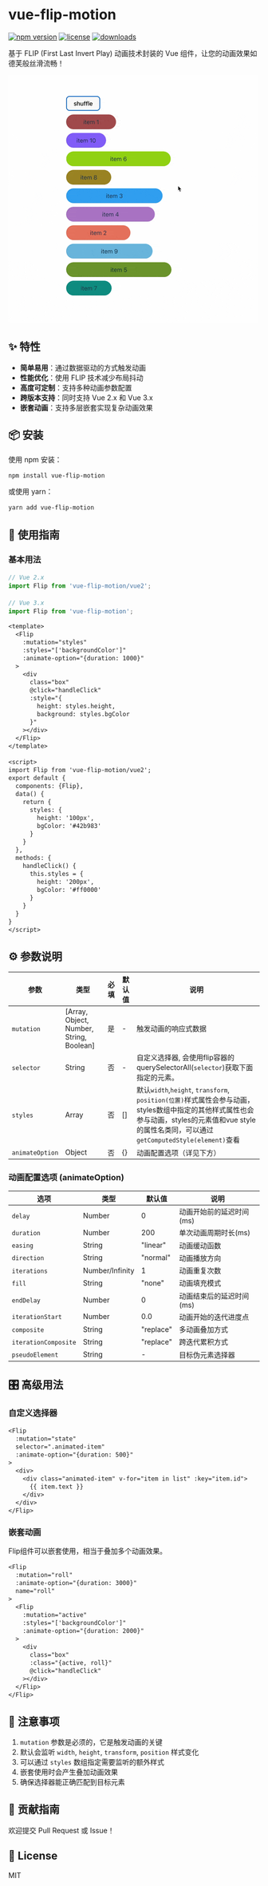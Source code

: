 # vue-flip-motion

[![npm version](https://img.shields.io/npm/v/vue-flip-motion)](https://www.npmjs.com/package/vue-flip-motion)
[![license](https://img.shields.io/npm/l/vue-flip-motion)](https://github.com/your-repo/vue-flip-motion/blob/main/LICENSE)
[![downloads](https://img.shields.io/npm/dm/vue-flip-motion)](https://www.npmjs.com/package/vue-flip-motion)

基于 FLIP (First Last Invert Play) 动画技术封装的 Vue 组件，让您的动画效果如德芙般丝滑流畅！

![demo](https://raw.githubusercontent.com/qianyuanjia/vue-flip-motion/refs/heads/main/src/assets/demo1.gif)

## ✨ 特性

- **简单易用**：通过数据驱动的方式触发动画
- **性能优化**：使用 FLIP 技术减少布局抖动
- **高度可定制**：支持多种动画参数配置
- **跨版本支持**：同时支持 Vue 2.x 和 Vue 3.x
- **嵌套动画**：支持多层嵌套实现复杂动画效果

## 📦 安装

使用 npm 安装：

```bash
npm install vue-flip-motion
```

或使用 yarn：

```bash
yarn add vue-flip-motion
```

## 🔨 使用指南

### 基本用法

```js
// Vue 2.x
import Flip from 'vue-flip-motion/vue2';

// Vue 3.x
import Flip from 'vue-flip-motion';
```

```vue
<template>
  <Flip 
    :mutation="styles" 
    :styles="['backgroundColor']" 
    :animate-option="{duration: 1000}"
  >
    <div 
      class="box" 
      @click="handleClick" 
      :style="{
        height: styles.height,
        background: styles.bgColor
      }"
    ></div>
  </Flip>
</template>

<script>
import Flip from 'vue-flip-motion/vue2';
export default {
  components: {Flip},
  data() {
    return {
      styles: {
        height: '100px',
        bgColor: '#42b983'
      }
    }
  },
  methods: {
    handleClick() {
      this.styles = {
        height: '200px',
        bgColor: '#ff0000'
      }
    }
  }
}
</script>
```

## ⚙️ 参数说明

| 参数 | 类型 | 必填 | 默认值 | 说明 |
|------|------|------|--------|------|
| `mutation` | [Array, Object, Number, String, Boolean] | 是 | - | 触发动画的响应式数据 |
| `selector` | String | 否 | - | 自定义选择器, 会使用flip容器的querySelectorAll(`selector`)获取下面指定的元素。 |
| `styles` | Array | 否 | [] | 默认`width`,`height`, `transform`, `position(位置)`样式属性会参与动画，styles数组中指定的其他样式属性也会参与动画，styles的元素值和vue style的属性名类同，可以通过`getComputedStyle(element)`查看 |
| `animateOption` | Object | 否 | {} | 动画配置选项（详见下方） |

### 动画配置选项 (animateOption)

| 选项 | 类型 | 默认值 | 说明 |
|------|------|--------|------|
| `delay` | Number | 0 | 动画开始前的延迟时间(ms) |
| `duration` | Number | 200 | 单次动画周期时长(ms) |
| `easing` | String | "linear" | 动画缓动函数 |
| `direction` | String | "normal" | 动画播放方向 |
| `iterations` | Number/Infinity | 1 | 动画重复次数 |
| `fill` | String | "none" | 动画填充模式 |
| `endDelay` | Number | 0 | 动画结束后的延迟时间(ms) |
| `iterationStart` | Number | 0.0 | 动画开始的迭代进度点 |
| `composite` | String | "replace" | 多动画叠加方式 |
| `iterationComposite` | String | "replace" | 跨迭代累积方式 |
| `pseudoElement` | String | - | 目标伪元素选择器 |

## 🎛 高级用法

### 自定义选择器

```vue
<Flip 
  :mutation="state" 
  selector=".animated-item"
  :animate-option="{duration: 500}"
>
  <div>
    <div class="animated-item" v-for="item in list" :key="item.id">
      {{ item.text }}
    </div>
  </div>
</Flip>
```

### 嵌套动画

Flip组件可以嵌套使用，相当于叠加多个动画效果。

```vue
<Flip 
  :mutation="roll" 
  :animate-option="{duration: 3000}" 
  name="roll"
>
  <Flip 
    :mutation="active" 
    :styles="['backgroundColor']" 
    :animate-option="{duration: 2000}"
  >
    <div 
      class="box" 
      :class="{active, roll}" 
      @click="handleClick"
    ></div>
  </Flip>
</Flip>
```

## 📝 注意事项

1. `mutation` 参数是必须的，它是触发动画的关键
2. 默认会监听 `width`, `height`, `transform`, `position` 样式变化
3. 可以通过 `styles` 数组指定需要监听的额外样式
4. 嵌套使用时会产生叠加动画效果
5. 确保选择器能正确匹配到目标元素

## 🤝 贡献指南

欢迎提交 Pull Request 或 Issue！

## 📄 License

MIT